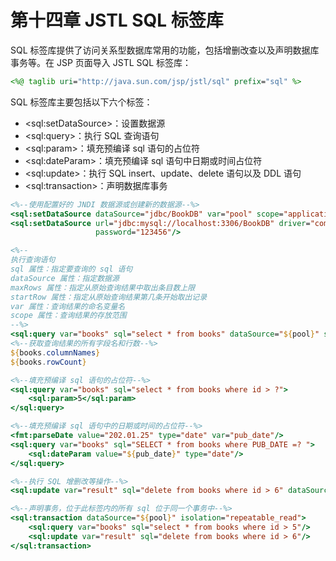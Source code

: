 # 第十四章 JSTL SQL 标签库

SQL 标签库提供了访问关系型数据库常用的功能，包括增删改查以及声明数据库事务等。在 JSP 页面导入 JSTL SQL 标签库：

```jsp
<%@ taglib uri="http://java.sun.com/jsp/jstl/sql" prefix="sql" %>
```
SQL 标签库主要包括以下六个标签：
- \<sql:setDataSource\>：设置数据源
- \<sql:query\>：执行 SQL 查询语句
 - \<sql:param\>：填充预编译 sql 语句的占位符
- \<sql:dateParam\>：填充预编译 sql 语句中日期或时间占位符
- \<sql:update\>：执行 SQL insert、update、delete 语句以及 DDL 语句
- \<sql:transaction\>：声明数据库事务

```jsp
<%--使用配置好的 JNDI 数据源或创建新的数据源--%>
<sql:setDataSource dataSource="jdbc/BookDB" var="pool" scope="application"/>
<sql:setDataSource url="jdbc:mysql://localhost:3306/BookDB" driver="com.mysql.cj.jdbc.Driver" user="root"
                   password="123456"/>

<%--
执行查询语句
sql 属性：指定要查询的 sql 语句
dataSource 属性：指定数据源
maxRows 属性：指定从原始查询结果中取出条目数上限
startRow 属性：指定从原始查询结果第几条开始取出记录
var 属性：查询结果的命名变量名
scope 属性：查询结果的存放范围
--%>
<sql:query var="books" sql="select * from books" dataSource="${pool}" scope="application" startRow="0" maxRows="6"/>
<%--获取查询结果的所有字段名和行数--%>
${books.columnNames}
${books.rowCount}

<%--填充预编译 sql 语句的占位符--%>
<sql:query var="books" sql="select * from books where id > ?">
    <sql:param>5</sql:param>
</sql:query>

<%--填充预编译 sql 语句中的日期或时间的占位符--%>
<fmt:parseDate value="202.01.25" type="date" var="pub_date"/>
<sql:query var="books" sql="SELECT * from books where PUB_DATE =? ">
    <sql:dateParam value="${pub_date}" type="date"/>
</sql:query>

<%--执行 SQL 增删改等操作--%>
<sql:update var="result" sql="delete from books where id > 6" dataSource="${pool}"/>

<%--声明事务，位于此标签内的所有 sql 位于同一个事务中--%>
<sql:transaction dataSource="${pool}" isolation="repeatable_read">
    <sql:query var="books" sql="select * from books where id > 5"/>
    <sql:update var="result" sql="delete from books where id > 6"/>
</sql:transaction>
```

